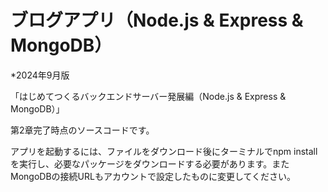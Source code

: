 # ブログアプリ（Node.js & Express & MongoDB）

*2024年9月版

「はじめてつくるバックエンドサーバー発展編（Node.js & Express & MongoDB）」

第2章完了時点のソースコードです。

アプリを起動するには、ファイルをダウンロード後にターミナルでnpm installを実行し、必要なパッケージをダウンロードする必要があります。またMongoDBの接続URLもアカウントで設定したものに変更してください。